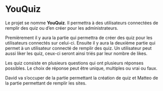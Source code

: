 # YouQuiz
Le projet se nomme **YouQuiz**. Il permettra à des utilisateurs connectées de remplir des quiz ou d’en créer pour les administrateurs.

Premièrement il y aura la partie qui permettra de créer des quiz pour les utilisateurs connectés sur celui-ci. Ensuite il y aura la deuxième partie qui permet à un utilisateur connecté de remplir des quiz. Un utilisateur peut aussi liker les quiz, ceux-ci seront ainsi triés par leur nombre de likes.

Les quiz consiste en plusieurs questions qui ont plusieurs réponses possibles. Le choix de réponse peut être unique, multiples ou vrai ou faux.

David va s’occuper de la partie permettant la création de quiz et Matteo de la partie permettant de remplir les sites.
